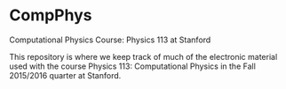 # CompPhys
Computational Physics Course: Physics 113 at Stanford

This repository is where we keep track of much of the electronic material used with the 
course Physics 113: Computational Physics in the Fall 2015/2016 quarter at Stanford.

